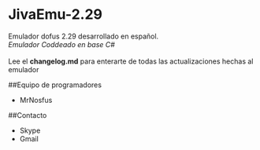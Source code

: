 # JivaEmu-2.29
Emulador dofus 2.29 desarrollado en español.<br>
_Emulador Coddeado en base C#_<br>
<br>
Lee el **changelog.md** para enterarte de todas las actualizaciones hechas al emulador

##Equipo de programadores
* MrNosfus<br>

##Contacto
* Skype
* Gmail
